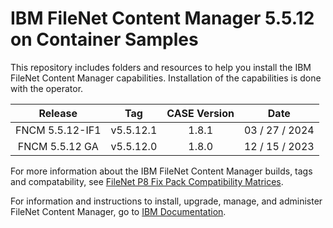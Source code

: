 # IBM FileNet Content Manager 5.5.12 on Container Samples

This repository includes folders and resources to help you install the IBM FileNet Content Manager capabilities.
Installation of the capabilities is done with the operator.

|     Release     |    Tag    | CASE Version |      Date      |
|:---------------:|:---------:|:------------:|:--------------:|
| FNCM 5.5.12-IF1 | v5.5.12.1 |    1.8.1     | 03 / 27 / 2024 |
| FNCM 5.5.12 GA  | v5.5.12.0 |    1.8.0     | 12 / 15 / 2023 |

For more information about the IBM FileNet Content Manager builds, tags and compatability,
see [FileNet P8 Fix Pack Compatibility Matrices](https://www.ibm.com/support/pages/filenet-p8-fix-pack-compatibility-matrices).

For information and instructions to install, upgrade, manage, and administer FileNet Content Manager, go
to [IBM Documentation](https://www.ibm.com/docs/SSNW2F_5.5.12/com.ibm.p8.containers.doc/containers.htm).

